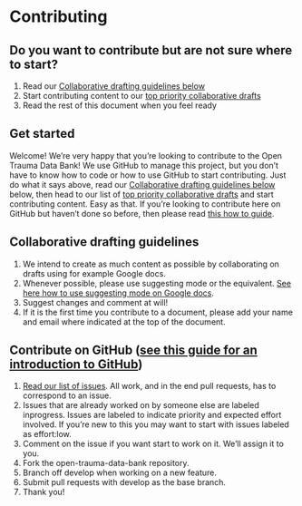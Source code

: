 # Contributing

## Do you want to contribute but are not sure where to start?
1. Read our [Collaborative drafting guidelines below](#collaborative-drafting-guidelines)
2. Start contributing content to our [top priority collaborative drafts](https://github.com/titco/open-trauma-data-bank/issues?utf8=%E2%9C%93&q=is%3Aissue+is%3Aopen+label%3A%22priority%3Ahigh%22+label%3A%22collaborative%22)
3. Read the rest of this document when you feel ready

## Get started
Welcome! We’re very happy that you’re looking to contribute to the Open Trauma
Data Bank! We use GitHub to manage this project, but you don’t have to know how
to code or how to use GitHub to start contributing. Just do what it says above,
read
our
[Collaborative drafting guidelines below](#collaborative-drafting-guidelines)
below, then head to our list
of
[top priority collaborative drafts](https://github.com/titco/open-trauma-data-bank/issues?utf8=%E2%9C%93&q=is%3Aissue+is%3Aopen+label%3A%22priority%3Ahigh%22+label%3A%22collaborative%22) and
start contributing content. Easy as that. If you’re looking to contribute here
on GitHub but haven’t done so before, then please
read [this how to guide](https://guides.github.com/activities/hello-world/).

## Collaborative drafting guidelines 
1. We intend to create as much content as possible by collaborating on drafts
   using for example Google docs.
2. Whenever possible, please use suggesting mode or the
   equivalent. [See here how to use suggesting mode on Google docs](https://support.google.com/docs/answer/6033474).
3. Suggest changes and comment at will!
4. If it is the first time you contribute to a document, please add your name
   and email where indicated at the top of the document.

## Contribute on GitHub ([see this guide for an introduction to GitHub](https://guides.github.com/activities/hello-world/))
1. [Read our list of issues](https://github.com/titco/open-trauma-data-bank/issues). All
work, and in the end pull requests, has to correspond to an issue.
2. Issues that are already worked on by someone else are labeled inprogress.
Issues are labeled to indicate priority and expected effort involved. If you’re
new to this you may want to start with issues labeled as effort:low. 
3. Comment on the issue if you want start to work on it. We’ll assign it to you.
4. Fork the open-trauma-data-bank repository.
5. Branch off develop when working on a new feature.
6. Submit pull requests with develop as the base branch.
7. Thank you!
